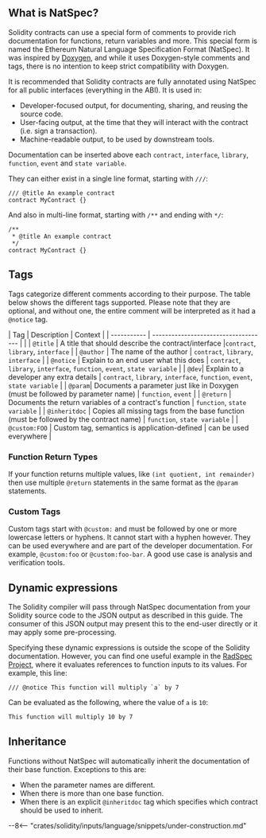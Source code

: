 ## What is NatSpec?

Solidity contracts can use a special form of comments to provide rich documentation for functions, return variables and more. This special form is named the Ethereum Natural Language Specification Format (NatSpec). It was inspired by [Doxygen](https://en.wikipedia.org/wiki/Doxygen), and while it uses Doxygen-style comments and tags, there is no intention to keep strict compatibility with Doxygen.

It is recommended that Solidity contracts are fully annotated using NatSpec for all public interfaces (everything in the ABI). It is used in:

- Developer-focused output, for documenting, sharing, and reusing the source code.
- User-facing output, at the time that they will interact with the contract (i.e. sign a transaction).
- Machine-readable output, to be used by downstream tools.

Documentation can be inserted above each `contract`, `interface`, `library`,
`function`, `event` and `state variable`.

They can either exist in a single line format, starting with `///`:

```solidity
/// @title An example contract
contract MyContract {}
```

And also in multi-line format, starting with `/**` and ending with `*/`:

```solidity
/**
 * @title An example contract
 */
contract MyContract {}
```

## Tags

Tags categorize different comments according to their purpose. The table below shows the different tags supported. Please note that they are optional, and without one, the entire comment will be interpreted as it had a `@notice` tag.

| Tag | Description | Context |
| ----------- | ------------------------------------ | |
| `@title` | A title that should describe the contract/interface |`contract`, `library`, `interface` |
| `@author` | The name of the author | `contract`, `library`, `interface` |
| `@notice` | Explain to an end user what this does | `contract`, `library`, `interface`, `function`, `event`, `state variable` |
| `@dev`| Explain to a developer any extra details | `contract`, `library`, `interface`, `function`, `event`, `state variable` |
| `@param`| Documents a parameter just like in Doxygen (must be followed by parameter name) | `function`, `event` |
| `@return` | Documents the return variables of a contract's function | `function`, `state variable` |
| `@inheritdoc` | Copies all missing tags from the base function (must be followed by the contract name) | `function`, `state variable` |
| `@custom:FOO` | Custom tag, semantics is application-defined | can be used everywhere |

### Function Return Types

If your function returns multiple values, like `(int quotient, int remainder)`
then use multiple `@return` statements in the same format as the `@param` statements.

### Custom Tags

Custom tags start with `@custom:` and must be followed by one or more lowercase letters or hyphens. It cannot start with a hyphen however. They can be used everywhere and are part of the developer documentation. For example, `@custom:foo` or `@custom:foo-bar`. A good use case is analysis and verification tools.

## Dynamic expressions

The Solidity compiler will pass through NatSpec documentation from your Solidity source code to the JSON output as described in this guide. The consumer of this JSON output may present this to the end-user directly or it may apply some pre-processing.

Specifying these dynamic expressions is outside the scope of the Solidity documentation. However, you can find one useful example in the [RadSpec Project](https://github.com/aragon/radspec), where it evaluates references to function inputs to its values. For example, this line:

```solidity
/// @notice This function will multiply `a` by 7
```

Can be evaluated as the following, where the value of `a` is `10`:

```txt
This function will multiply 10 by 7
```

## Inheritance

Functions without NatSpec will automatically inherit the documentation of their base function. Exceptions to this are:

- When the parameter names are different.
- When there is more than one base function.
- When there is an explicit `@inheritdoc` tag which specifies which contract should be used to inherit.

--8<-- "crates/solidity/inputs/language/snippets/under-construction.md"

